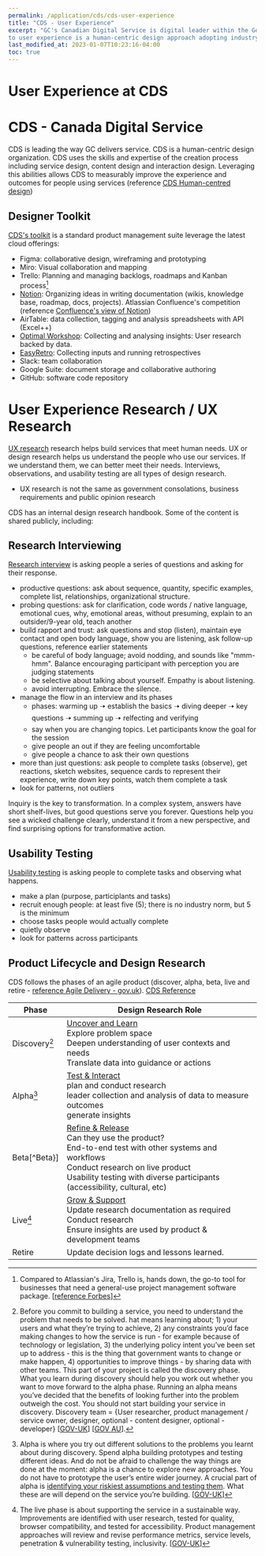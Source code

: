 ```yaml
---
permalink: /application/cds/cds-user-experience
title: "CDS - User Experience"
excerpt: "GC's Canadian Digital Service is digital leader within the Government of Canada.  CDS's approach
to user experience is a human-centric design approach adopting industry recognized processes and tools."
last_modified_at: 2023-01-07T10:23:16-04:00
toc: true
---
```


# User Experience at CDS

# CDS - Canada Digital Service

CDS is leading the way GC delivers service.  CDS is a human-centric design organization.  CDS uses the skills and expertise of the creation process including service design, content design and interaction design.  Leveraging this abilities allows CDS to measurably improve the experience and outcomes for people using services (reference [CDS Human-centred design](https://resources.alpha.canada.ca/topic/design))

## Designer Toolkit

[CDS's toolkit](https://resources.alpha.canada.ca/resource/equipping-designers) is a standard product management suite leverage the latest cloud offerings:

- Figma: collaborative design, wireframing and prototyping
- Miro: Visual collaboration and mapping
- Trello: Planning and managing backlogs, roadmaps and Kanban process[^Trello]
- [Notion](https://www.notion.so/): Organizing ideas in writing documentation (wikis, knowledge base, roadmap, docs, projects).  Atlassian Confluence's competition (reference [Confluence's view of Notion](https://www.atlassian.com/software/confluence/comparison/confluence-vs-notion))
- AirTable: data collection, tagging and analysis spreadsheets with API (Excel++)
- [Optimal Workshop](https://www.optimalworkshop.com/): Collecting and analysing insights:  User research backed by data.
- [EasyRetro](https://easyretro.io/): Collecting inputs and running retrospectives 
- Slack: team collaboration
- Google Suite: document storage and collaborative authoring
- GitHub: software code repository 

# User Experience Research / UX Research

[UX research](https://resources.alpha.canada.ca/topic/ux-research) research helps build services that meet human needs. UX or design research helps us understand the people who use our services. If we understand them, we can better meet their needs. Interviews, observations, and usability testing are all types of design research.

- UX research is not the same as government consolations, business requirements and public opinion research

CDS has an internal design research handbook.  Some of the content is shared publicly, including:

## Research Interviewing

[Research interview](https://resources.alpha.canada.ca/resource/research-interviewing) is asking people a series of questions and asking for their response. 

- productive questions: ask about sequence, quantity, specific examples, complete list, relationships, organizational structure.
- probing questions: ask for clarification, code words / native language, emotional cues, why, emotional areas, without presuming, explain to an outsider/9-year old, teach another
- build rapport and trust: ask questions and stop (listen), maintain eye contact and open body language, show you are listening, ask follow-up questions, reference earlier statements
  - be careful of body language; avoid nodding, and sounds like "mmm-hmm".   Balance encouraging participant with perception you are judging statements
  - be selective about talking about yourself.  Empathy is about listening.
  - avoid interrupting.  Embrace the silence.
- manage the flow in an interview and its phases
  - phases: warming up 🠢 establish the basics 🠢 diving deeper 🠢 key questions 🠢 summing up 🠢 relfecting and verifying
  - say when you are changing topics.  Let participants know the goal for the session
  - give people an out if they are feeling uncomfortable
  - give people a chance to ask their own questions
- more than just questions: ask people to complete tasks (observe), get reactions, sketch websites, sequence cards to represent their experience, write down key points, watch them complete a task
- look for patterns, not outliers

Inquiry is the key to transformation. In a complex system, answers have short shelf-lives, but good questions serve you forever. Questions help you see a wicked challenge clearly, understand it from a new perspective, and find surprising options for transformative action.

## Usability Testing

[Usability testing](https://resources.alpha.canada.ca/resource/usability-testing) is asking people to complete tasks and observing what happens.

- make a plan (purpose, participlants and tasks)
- recruit enough people: at least five (5); there is no industry norm, but 5 is the minimum
- choose tasks people would actually complete
- quietly observe
- look for patterns across participants

## Product Lifecycle and Design Research

CDS follows the phases of an agile product (discover, alpha, beta, live and retire - [reference Agile Delivery - gov.uk](https://www.gov.uk/service-manual/agile-delivery)). [CDS Reference](https://resources.alpha.canada.ca/resource/design-researcher-activities)

| Phase                 | Design Research Role                                         |
| --------------------- | ------------------------------------------------------------ |
| Discovery[^Discovery] | <u>Uncover and Learn</u><br />Explore problem space<br />Deepen understanding of user contexts and needs<br />Translate data into guidance or actions |
| Alpha[^Alpha]         | <u>Test & Interact</u><br />plan and conduct research<br />leader collection and analysis of data to measure outcomes<br />generate insights |
| Beta[^Beta}]          | <u>Refine & Release</u><br />Can they use the product?<br />End-to-end test  with other systems and workflows<br />Conduct research on live product<br />Usability testing with diverse participants (accessibility, cultural, etc) |
| Live[^Live]           | <u>Grow & Support</u><br />Update research documentation as required<br />Conduct research<br />Ensure insights are used by product & development teams |
| Retire                | Update decision logs and lessons learned.                    |



[^Discovery]: Before you commit to building a service, you need to understand the problem that needs to be solved. hat means learning about; 1) your users and what they’re trying to achieve, 2) any constraints you’d face making changes to how the service is run - for example because of technology or legislation, 3) the underlying policy intent you’ve been set up to address - this is the thing that government wants to change or make happen, 4) opportunities to improve things - by sharing data with other teams.   This part of your project is called the discovery phase. What you learn during discovery should help you work out whether you want to move forward to the alpha phase. Running an alpha means you’ve decided that the benefits of looking further into the problem outweigh the cost. You should not start building your service in discovery. Discovery team = {User researcher, product management / service owner, designer, optional - content designer, optional - developer} [[GOV-UK](https://www.gov.uk/service-manual/agile-delivery/how-the-discovery-phase-works)] [[GOV AU](https://www.digital.nsw.gov.au/delivery/digital-service-toolkit/resources/plan-a-project/phases-of-agile-delivery)].
[^Alpha]: Alpha is where you try out different solutions to the problems you learnt about during discovery. Spend alpha building prototypes and testing different ideas. And do not be afraid to challenge the way things are done at the moment: alpha is a chance to explore new approaches. You do not have to prototype the user’s entire wider journey.  A crucial part of alpha is [identifying your riskiest assumptions and testing them](https://clutch.co/app-developers/resources/what-is-riskiest-assumption-test). What these are will depend on the service you’re building. [[GOV-UK](https://www.gov.uk/service-manual/agile-delivery/how-the-alpha-phase-works)]
[^Beta]: Beta is where you take the best ideas from Alpha and build it. During beta, focus on making sure that the solution you’ve chosen works as well as possible by carrying out [user research](https://www.gov.uk/service-manual/user-research/user-research-in-beta) and starting to gather data on [how successful the service is](https://www.gov.uk/service-manual/measuring-success) based on the success metrics you identified in alpha. Iterate the service based on what you learn.  In terms of development (software) you need to consider all the common software responsivities; CI/CD, security, testing, performance, ... [[GOV UK](https://www.gov.uk/service-manual/agile-delivery/how-the-beta-phase-works)]
[^Live]: The live phase is about supporting the service in a sustainable way. Improvements are identified with user research, tested for quality, browser compatibility, and tested for accessibility. Product management approaches will review and revise performance metrics, service levels, penetration & vulnerability testing, inclusivity.  [[GOV-UK](https://www.gov.uk/service-manual/agile-delivery/how-the-live-phase-works)]
[^Trello]: Compared to Atlassian's Jira, Trello is, hands down, the go-to tool for businesses that need a general-use project management software package. [[reference Forbes](https://www.forbes.com/advisor/business/software/trello-vs-jira/)]
